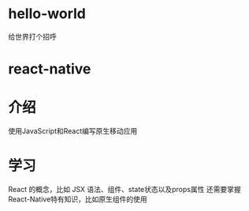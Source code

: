 # hello-world
给世界打个招呼
# react-native
# 介绍
使用JavaScript和React编写原生移动应用
# 学习
React 的概念，比如 JSX 语法、组件、state状态以及props属性
还需要掌握React-Native特有知识，比如原生组件的使用


